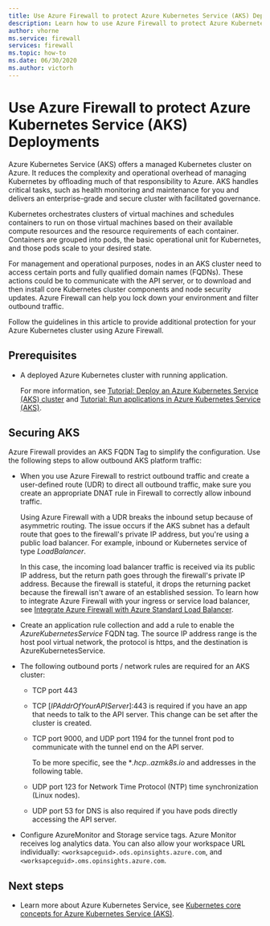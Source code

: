 ```yaml
---
title: Use Azure Firewall to protect Azure Kubernetes Service (AKS) Deployments
description: Learn how to use Azure Firewall to protect Azure Kubernetes Service (AKS) Deployments
author: vhorne
ms.service: firewall
services: firewall
ms.topic: how-to
ms.date: 06/30/2020
ms.author: victorh
---
```


# Use Azure Firewall to protect Azure Kubernetes Service (AKS) Deployments

Azure Kubernetes Service (AKS) offers a managed Kubernetes cluster on Azure. It reduces the complexity and operational overhead of managing Kubernetes by offloading much of that responsibility to Azure. AKS handles critical tasks, such as health monitoring and maintenance for you and delivers an enterprise-grade and secure cluster with facilitated governance.

Kubernetes orchestrates clusters of virtual machines and schedules containers to run on those virtual machines based on their available compute resources and the resource requirements of each container. Containers are grouped into pods, the basic operational unit for Kubernetes, and those pods scale to your desired state.

For management and operational purposes, nodes in an AKS cluster need to access certain ports and fully qualified domain names (FQDNs). These actions could be to communicate with the API server, or to download and then install core Kubernetes cluster components and node security updates. Azure Firewall can help you lock down your environment and filter outbound traffic.

Follow the guidelines in this article to provide additional protection for your Azure Kubernetes cluster using Azure Firewall.

## Prerequisites

- A deployed Azure Kubernetes cluster with running application.

   For more information, see [Tutorial: Deploy an Azure Kubernetes Service (AKS) cluster](../aks/tutorial-kubernetes-deploy-cluster.md) and [Tutorial: Run applications in Azure Kubernetes Service (AKS)](../aks/tutorial-kubernetes-deploy-application.md).


## Securing AKS

Azure Firewall provides an AKS FQDN Tag to simplify the configuration. Use the following steps to allow outbound AKS platform traffic:

- When you use Azure Firewall to restrict outbound traffic and create a user-defined route (UDR) to direct all outbound traffic, make sure you create an appropriate DNAT rule in Firewall to correctly allow inbound traffic. 

   Using Azure Firewall with a UDR breaks the inbound setup because of asymmetric routing. The issue occurs if the AKS subnet has a default route that goes to the firewall's private IP address, but you're using a public load balancer. For example, inbound or Kubernetes service of type *LoadBalancer*.

   In this case, the incoming load balancer traffic is received via its public IP address, but the return path goes through the firewall's private IP address. Because the firewall is stateful, it drops the returning packet because the firewall isn't aware of an established session. To learn how to integrate Azure Firewall with your ingress or service load balancer, see [Integrate Azure Firewall with Azure Standard Load Balancer](integrate-lb.md).
- Create an application rule collection and add a rule to enable the *AzureKubernetesService* FQDN tag. The source IP address range is the host pool virtual network, the protocol is https, and the destination is AzureKubernetesService.
- The following outbound ports / network rules are required for an AKS cluster:

   - TCP port 443
   - TCP [*IPAddrOfYourAPIServer*]:443 is required if you have an app that needs to talk to the API server. This change can be set after the cluster is created.
   - TCP port 9000,  and UDP port 1194 for the tunnel front pod to communicate with the tunnel end on the API server.

      To be more specific, see the **.hcp.<location>.azmk8s.io* and addresses in the following table.
   - UDP port 123 for Network Time Protocol (NTP) time synchronization (Linux nodes).
   - UDP port 53 for DNS is also required if you have pods directly accessing the API server.
- Configure AzureMonitor and Storage service tags. Azure Monitor receives log analytics data. You can also allow your workspace URL individually: `<worksapceguid>.ods.opinsights.azure.com`, and `<worksapceguid>.oms.opinsights.azure.com`.


## Next steps

- Learn more about Azure Kubernetes Service, see [Kubernetes core concepts for Azure Kubernetes Service (AKS)](../aks/concepts-clusters-workloads.md).
